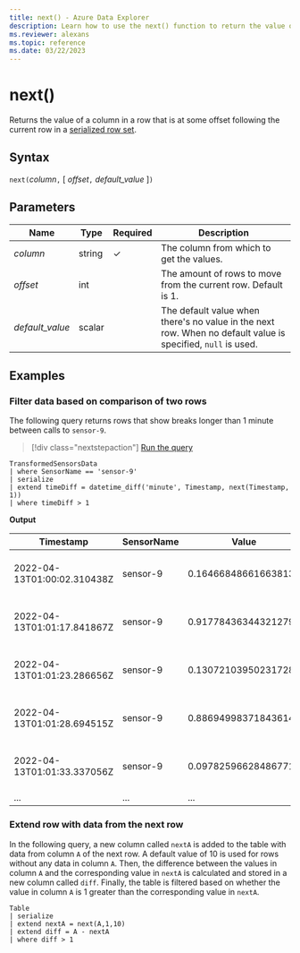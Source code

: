 ```yaml
---
title: next() - Azure Data Explorer
description: Learn how to use the next() function to return the value of the next column at an offset. 
ms.reviewer: alexans
ms.topic: reference
ms.date: 03/22/2023
---
```

# next()

Returns the value of a column in a row that is at some offset following the
current row in a [serialized row set](./windowsfunctions.md#serialized-row-set).

## Syntax

`next(`*column*`,` [ *offset*`,` *default_value* ]`)`

## Parameters

| Name | Type | Required | Description |
|--|--|--|--|
| *column*| string |  &check; | The column from which to get the values.|
| *offset*| int | | The amount of rows to move from the current row. Default is 1. |
| *default_value*| scalar | | The default value when there's no value in the next row. When no default value is specified, `null` is used.|

## Examples

### Filter data based on comparison of two rows

The following query returns rows that show breaks longer than 1 minute between calls to `sensor-9`.

> [!div class="nextstepaction"]
> <a href="https://dataexplorer.azure.com/clusters/help/databases/SampleIoTData?query=H4sIAAAAAAAAA03NsQoCMRAE0F7wH7bLHZzFlRaxutrG62UhEwyYPcmuKOLHmyio5Rt2ZufConEpGeEA0aXoxMbr1ZNuJxTQJ9xzBnlPTt/cbF27UJTE5/RAA+4GCWQpY0oxkqfAhsZjqO5cTnI1uIHmmqlxvgwktdX9eez73+vv1I7GF5kk/q2nAAAA" target="_blank">Run the query</a>

```kusto
TransformedSensorsData
| where SensorName == 'sensor-9'
| serialize
| extend timeDiff = datetime_diff('minute', Timestamp, next(Timestamp, 1))
| where timeDiff > 1
```

**Output**

|Timestamp|SensorName|Value|PublisherId|MachineId|timeDiff|
|--|--|--|--|--|--|
|2022-04-13T01:00:02.310438Z|sensor-9|0.16466848661663813|98a43d44-6a91-4f6d-947d-482a527ac46e|M100|2|
|2022-04-13T01:01:17.841867Z|sensor-9|0.91778436344321279|f650058b-db3d-4bac-9d1d-014d0e554bad|M100|3|
|2022-04-13T01:01:23.286656Z|sensor-9|0.13072103950231728|56799397-35ae-4615-bd71-ec4a96ff231d|M100|3|
|2022-04-13T01:01:28.694515Z|sensor-9|0.88694998371843614|db9fc946-3934-4ed3-86f6-41adc99d1c60|M100|3|
|2022-04-13T01:01:33.337056Z|sensor-9|0.097825966284867713|2c5a8b3c-6bcb-440f-9f34-04e12a689c72|M100|3|
|...|...|...|...|...|...|

### Extend row with data from the next row

In the following query, a new column called `nextA` is added to the table with data from column `A` of the next row. A default value of 10 is used for rows without any data in column `A`. Then, the difference between the values in column `A` and the corresponding value in `nextA` is calculated and stored in a new column called `diff`. Finally, the table is filtered based on whether the value in column `A` is 1 greater than the corresponding value in `nextA`.

```kusto
Table
| serialize
| extend nextA = next(A,1,10)
| extend diff = A - nextA
| where diff > 1
```
